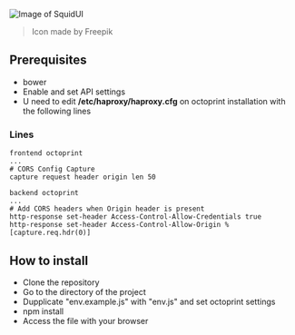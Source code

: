 ![Image of SquidUI](https://git.makz.me/harkor/octopouet/raw/master/img/squid.png)
> Icon made by Freepik

## Prerequisites

- bower
- Enable and set API settings
- U need to edit <b>/etc/haproxy/haproxy.cfg</b> on octoprint installation with the following lines

### Lines
    frontend octoprint
    ...
    # CORS Config Capture
    capture request header origin len 50

    backend octoprint
    ...
    # Add CORS headers when Origin header is present
    http-response set-header Access-Control-Allow-Credentials true
    http-response set-header Access-Control-Allow-Origin %[capture.req.hdr(0)]

## How to install

- Clone the repository
- Go to the directory of the project
- Dupplicate "env.example.js" with "env.js" and set octoprint settings
- npm install
- Access the file with your browser
